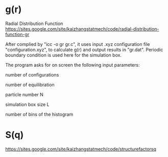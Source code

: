 # g(r)
Radial Distribution Function
https://sites.google.com/site/kaizhangstatmech/code/radial-distribution-function-gr

After complied by "icc -o gr gr.c", 
it uses input .xyz configuration file "configuration.xyz", 
to calculate g(r) and output results in "gr.dat". 
Periodic boundary condition is used here for the simulation box.

The program asks for on screen the following input parameters:

number of configurations

number of equilibration

particle number N

simulation box size L

number of bins of the histogram 

# S(q)

https://sites.google.com/site/kaizhangstatmech/code/structurefactorsq
